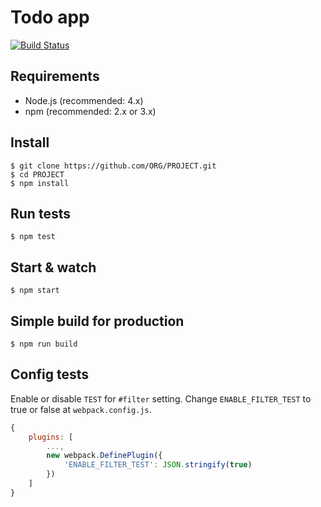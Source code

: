 # Todo app

[![Build Status](https://travis-ci.org/alisonjonck/todo-app.svg?branch=master)](https://travis-ci.org/alisonjonck/todo-app) 

## Requirements

- Node.js (recommended: 4.x)
- npm (recommended: 2.x or 3.x)

## Install

    $ git clone https://github.com/ORG/PROJECT.git
    $ cd PROJECT
    $ npm install

## Run tests

    $ npm test

## Start & watch

    $ npm start

## Simple build for production

    $ npm run build

## Config tests

Enable or disable `TEST` for `#filter` setting. Change `ENABLE_FILTER_TEST` to true or false at `webpack.config.js`.

```js
{
    plugins: [
        ...,
        new webpack.DefinePlugin({
            'ENABLE_FILTER_TEST': JSON.stringify(true)
        })
    ]
}
```
